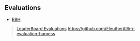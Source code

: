 
## Evaluations 

- [BBH](https://github.com/suzgunmirac/BIG-Bench-Hard)


> [LeaderBoard Evaluations](https://github.com/EleutherAI/lm-evaluation-harness/blob/main/lm_eval/tasks/leaderboard/README.md)
> https://github.com/EleutherAI/lm-evaluation-harness